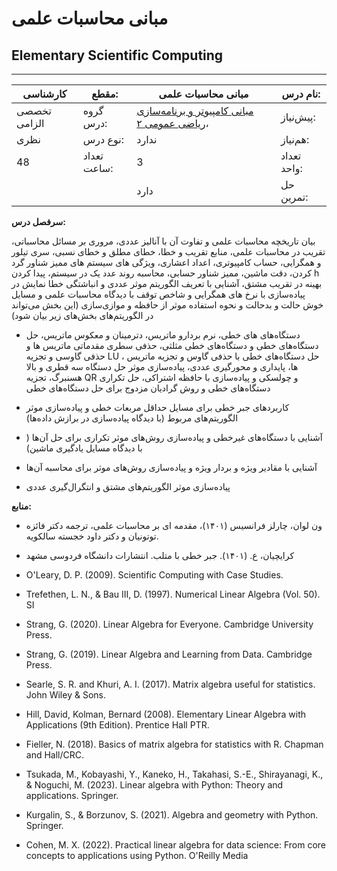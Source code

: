 # مبانی محاسبات علمی
## Elementary Scientific Computing
_______________________________________________________________________________
| کارشناسی     | مقطع:       | مبانی محاسبات علمی                                                                                                        | نام درس:    |
| ------------ | ----------- | ------------------------------------------------------------------------------------------------------------------------- | ----------- |
| تخصصی الزامی | گروه درس:   | [مبانی کامپیوتر و برنامه‌سازی](../base/Computer-Fundamentals-and-Programming.md) ،[ریاضی عمومی ۲](../base/Calculus-II.md) | پیش‌نیاز:   |
| نظری         | نوع درس:    | ندارد                                                                                                                     | هم‌نیاز:    |
| 48           | تعداد ساعت: | 3                                                                                                                         | تعداد واحد: |
|              |             |  دارد                                                                                                                     | حل تمرین:   |

**سرفصل درس:**

بیان تاریخچه محاسبات علمی و تفاوت آن با آنالیز عددی، مروری بر مسائل محاسباتی، تقریب در محاسبات علمی، منابع تقریب و خطا، خطای مطلق و خطای نسبی، سری تیلور و همگرایی، حساب کامپیوتری، اعداد اعشاری، ویژگی های سیستم های ممیز شناور گرد کردن، دقت ماشین، ممیز شناور حسابی، محاسبه روند عدد یک در سیستم، پیدا کردن h بهینه در تقریب مشتق، آشنایی با تعریف الگوریتم موثر عددی و انباشتگی خطا نمایش در پیاده‌سازی با نرخ های همگرایی و شاخص  توقف با دیدگاه محاسبات علمی و مسایل خوش حالت و بدحالت  و نحوه استفاده موثر از حافظه و موازی‌سازی (این بخش می‌تواند در الگوریتم‌های بخش‌های زیر بیان شود)

- دستگاه‌های های خطی، نرم بردارو ماتریس، دترمینان و معکوس ماتریس، حل دستگاه‌های خطی و دستگاه‌های خطی مثلثی، حذفی سطری مقدماتی ماتریس ها و حذفی گاوسی و تجزیه LU ، حل دستگاه‌های خطی با حذفی گاوس و تجزیه ماتریس ها، پایداری و محورگیری عددی، پیاده‌سازی موثر حل دستگاه سه قطری و بالا هسنبرگ، تجزیه QR و چولسکی و پیاده‌سازی با حافظه اشتراکی، حل تکراری دستگاه‌های خطی و روش گرادیان مزدوج برای حل دستگاه‌های خطی

- کاربردهای جبر خطی برای مسایل حداقل مربعات خطی و پیاده‌سازی موثر الگوریتم‌های مربوط (با دیدگاه پیاده‌سازی در برازش داده‌ها)

- آشنایی با دستگاه‌های غیرخطی و پیاده‌سازی روش‌های موثر تکراری برای حل آن‌ها ( با دیدگاه مسایل یادگیری ماشین)

- آشنایی با مقادیر ویژه و بردار ویژه و پیاده‌سازی روش‌های موثر برای محاسبه آن‌ها

-  پیاده‌سازی موثر الگوریتم‌های مشتق و انتگرال‌گیری عددی 

**منابع:**


- ون لوان، چارلز فرانسیس (۱۴۰۱)،  مقدمه ای بر محاسبات علمی، ترجمه دکتر فائزه توتونیان و دکتر داود خجسته سالکویه.

- کرایچیان، ع. (۱۴۰۱). جبر خطی با متلب. انتشارات دانشگاه فردوسی مشهد

- O'Leary, D. P. (2009). Scientific Computing with Case Studies.

- Trefethen, L. N., & Bau III, D. (1997). Numerical Linear Algebra (Vol. 50). SI

- Strang, G. (2020). Linear Algebra for Everyone. Cambridge University Press.

- Strang, G. (2019). Linear Algebra and Learning from Data. Cambridge Press.

- Searle, S. R. and Khuri, A. I. (2017). Matrix algebra useful for statistics. John Wiley & Sons.

- Hill, David, Kolman, Bernard (2008). Elementary Linear Algebra with Applications (9th Edition). Prentice Hall PTR. 

- Fieller, N. (2018). Basics of matrix algebra for statistics with R. Chapman and Hall/CRC.

- Tsukada, M., Kobayashi, Y., Kaneko, H., Takahasi, S.-E., Shirayanagi, K., & Noguchi, M. (2023). Linear algebra with Python: Theory and applications. Springer.

- Kurgalin, S., & Borzunov, S. (2021). Algebra and geometry with Python. Springer.

- Cohen, M. X. (2022). Practical linear algebra for data science: From core concepts to applications using Python. O'Reilly Media

